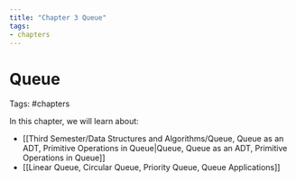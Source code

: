 ```yaml
---
title: "Chapter 3 Queue"
tags:
- chapters
---
```

# Queue

Tags: #chapters 

In this chapter, we will learn about:
- [[Third Semester/Data Structures and Algorithms/Queue, Queue as an ADT, Primitive Operations in Queue|Queue, Queue as an ADT, Primitive Operations in Queue]]
- [[Linear Queue, Circular Queue, Priority Queue, Queue Applications]]
